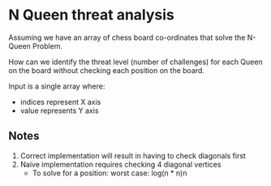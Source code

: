 # N Queen threat analysis

Assuming we have an array of chess board co-ordinates that solve the N-Queen Problem.

How can we identify the threat level (number of challenges) for each Queen on the board
without checking each position on the board.

Input is a single array where:

* indices represent X axis
* value represents Y axis

## Notes

1. Correct implementation will result in having to check diagonals first
2. Naive implementation requires checking 4 diagonal vertices
   * To solve for a position: worst case: log(n * n)n

